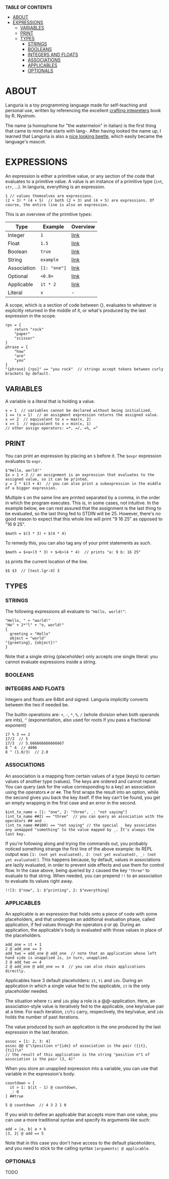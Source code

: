 __TABLE OF CONTENTS__
<!-- TOC -->
* [ABOUT](#about)
* [EXPRESSIONS](#expressions)
  * [VARIABLES](#variables)
  * [PRINT](#print)
  * [TYPES](#types)
    * [STRINGS](#strings)
    * [BOOLEANS](#booleans)
    * [INTEGERS AND FLOATS](#integers-and-floats)
    * [ASSOCIATIONS](#associations)
    * [APPLICABLES](#applicables)
    * [OPTIONALS](#optionals)
<!-- TOC -->

# ABOUT

Languria is a toy programming language made for self-teaching and personal use, written by referencing the excellent [crafting intepreters](https://craftinginterpreters.com/) book by R. Nystrom.

The name (a homophone for "the watermelon" in italian) is the first thing that came to mind that starts with lang-. After having looked the name up, I learned that Languria is also a [nice looking beetle](https://en.wikipedia.org/wiki/Languria), which easily became the language's mascot.

# EXPRESSIONS

An expression is either a primitive value, or any section of the code that evaluates to a primitive value.
A value is an instance of a primitive type (`int`, `str`, ...). In languria, everything is an expression.
  
    1 // values themselves are expressions.
    (2 + 3) * (4 + 5)  // both (2 + 3) and (4 + 5) are expressions. Of course, the entire line is also an expression.

This is an overview of the primitive types:

| Type        | Example      | Overview                     |
|-------------|--------------|------------------------------|
| Integer     | `1`          | [link](#INTEGERS-AND-FLOATS) |
| Float       | `1.5`        | [link](#INTEGERS-AND-FLOATS) |
| Boolean     | `true`       | [link](#BOOLEANS)            |
| String      | `example`    | [link](#STRINGS)             |
| Association | `[1: "one"]` | [link](#ASSOCIATIONS)        |
| Optional    | `<0.8>`      | [link](#OPTIONALS)           |
| Applicable  | `it * 2`     | [link](#APPLICABLES)         |
| Literal     | `x`          | -                            |

A scope, which is a section of code between {}, evaluates to whatever is explicitly returned in the middle of it, or what's produced by the last expression in the scope.

    rps = {
        return "rock"
        "paper"
        "scissor"
    }
    phrase = {
        "how"
        "are"
        "you"
    }  
    "{phrase} {rps}" == "you rock"  // strings accept tokens between curly brackets by default.

## VARIABLES

A variable is a literal that is holding a value.

    x = 1  // variables cannot be declared without being initialized.
    1 == (x = 1)  // an assigment expression returns the assigned value.
    x => 2  // equivalent to x = max(x, 2)
    x =< 1  // equivalent to x = min(x, 1)
    // other assign operators: =*, =/, =%, =^

## PRINT

You can print an expression by placing an `$` before it. The `$expr` expression evaluates to `expr`.

    $"Hello, world!"
    $x = 1 + 2 // an assignment is an expression that evaluates to the assigned value, so it can be printed.
    y = 2 * $(3 + 4)  // you can also print a subexpression in the middle of a bigger expression.

Multiple `$` on the same line are printed separated by a comma, in the order in which the program executes. This is, in some cases, not intuitive.
In the example below, we can rest assured that the assignment is the last thing to be evaluated, so the last thing fed to STDIN will be 25. However, there's no good reason to expect that this whole line will print "9 16 25" as opposed to "16 9 25".

    $math = $(3 * 3) + $(4 * 4)

To remedy this, you can also tag any of your print statements as such.

    $math = $<a>(3 * 3) + $<b>(4 * 4)  // prints "a: 9 b: 16 25"

`$$` prints the current location of the line.

    $$ $3  // [test.lgr:4] 3


## TYPES
### STRINGS

The following expressions all evaluate to `"Hello, world!"`:

    "Hello, " + "world!"
    "He" + 2*"l" + "o, world!"
    {
      greeting = "Hello"
      object = "world"
    "{greeting}, {object}!"
    }

Note that a single string {placeholder} only accepts one single literal: you cannot evaluate expressions inside a string.

### BOOLEANS

### INTEGERS AND FLOATS

Integers and floats are 64bit and signed. Languria implicitly converts between the two if needed be.

The builtin operations are: `+`, `-`, `*`, `%`, `/` (whole division when both operands are ints), `^` (exponentiation, also used for roots if you pass a fractional exponent)

    17 % 3 == 2
    17/3  // 5
    17/3  // 5.666666666666667
    8 ^ 4  // 4096
    8 ^ (1.0/3)  // 2.0

### ASSOCIATIONS

An association is a mapping from certain values of a type (keys) to certain values of another type (values). The keys are ordered and cannot repeat.
You can query (ask for the value corresponding to a key) an association using the operators `#` or `##`.
The first wraps the result into an option, while the second gives you back the key itself. If the key can't be found, you get an empty wrapping in the first case and an error in the second.

    $int_to_name = [1: "one", 2: "three", _: "not saying"]
    (int_to_name ##2) == "three"  // you can query an association with the operators ## and .
    (int_to_name ##100) == "not saying" // the special _ key associates any unmapped "something" to the value mapped by _. It's always the last key.

If you're following along and trying the commands out, you probably noticed something strange the first line of the above example:
its REPL output was `[1: (not yet evaluated), 2: (not yet evaluated), _: (not yet evaluated)]`.
This happens because, by default, values in associations are lazily evaluated, in order to prevent side effects and use them for control flow.
In the case above, being queried by `2` caused the key `"three"` to evaluate to that string.
When needed, you can prepend `!!` to an association to evaluate its values right away.

    !![3: $"now", 1: $"printing", 2: $"everything]

### APPLICABLES

An applicable is an expression that holds onto a piece of code with some placeholders, and that undergoes an additional evaluation phase, called application, if fed values through the operators `@` or `@@`.
During an application, the applicable's body is evaluated with those values in place of the placeholders.

    add_one = it + 1
    2 @ add_one == 3
    add_two = add_one @ add_one  // note that an application whose left hand side is unapplied is, in turn, unapplied.
    2 @ add_two == 4
    2 @ add_one @ add_one == 4  // you can also chain applications directly.

Applicables have 3 default placeholders: `it`, `ti` and `idx`. During an application in which a single value fed to the applicable, `it` is the only placeholder needed.

The situation where `ti` and `idx` play a role is a @@-application. Here, an association-style value is iteratively fed to the applicable, one key/value pair at a time.
For each iteration, `it`/`ti` carry, respectively, the key/value, and `idx` holds the number of past iterations.

The value produced by such an application is the one produced by the last expression in the last iteration.

    assoc = [1: 2, 3: 4]
    assoc @@ $"\tposition n°{idx} of association is the pair ({it}, {ti})\n"
    // the result of this application is the string "position n°1 of association is the pair (3, 4)"

When you store an unapplied expression into a variable, you can use that variable in the expression's body.

    countdown = [
      it > 1: $(it - 1) @ countdown,
      _: 0
    ] ##true
    
    5 @ countdown  // 4 3 2 1 0

If you wish to define an applicable that accepts more than one value, you can use a more traditional syntax and specify its arguments like such:

    add = |a, b| a + b
    |3, 2| @ add == 5 

Note that in this case you don't have access to the default placeholders, and you need to stick to the calling syntax `|arguments| @ applicable`.

### OPTIONALS

TODO
